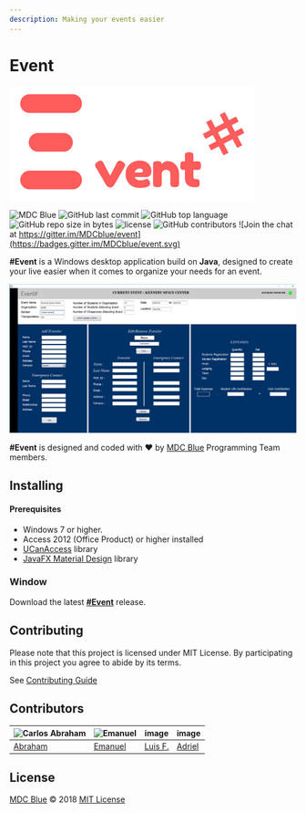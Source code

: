 ```yaml
---
description: Making your events easier
---
```


# Event

![Event Logo](.gitbook/assets/event%20%281%29.png)

![MDC Blue](https://mdc.blue/badge.svg) ![GitHub last commit](https://img.shields.io/github/last-commit/mdcblue/event.svg) ![GitHub top language](https://img.shields.io/github/languages/top/mdcblue/event.svg) ![GitHub repo size in bytes](https://img.shields.io/github/repo-size/mdcblue/event.svg) ![license](https://img.shields.io/github/license/mdcblue/event.svg) ![GitHub contributors](https://img.shields.io/github/contributors/mdcblue/event.svg) ![Join the chat at https://gitter.im/MDCblue/event](https://badges.gitter.im/MDCblue/event.svg)

**\#Event** is a Windows desktop application build on **Java**, designed to create your live easier when it comes to organize your needs for an event.

![Event](.gitbook/assets/event-ui.png)

**\#Event** is designed and coded with ❤️ by [MDC Blue](https://mdc.blue) Programming Team members.

## Installing

#### Prerequisites

* Windows 7 or higher.
* Access 2012 \(Office Product\) or higher installed
* [UCanAccess](http://ucanaccess.sourceforge.net/site.html) library
* [JavaFX Material Design](http://www.jfoenix.com/) library

### Window

Download the latest [**\#Event**](./) release.

## Contributing

Please note that this project is licensed under MIT License. By participating in this project you agree to abide by its terms.

See [Contributing Guide](./)

## Contributors

| ![Carlos Abraham ](https://avatars3.githubusercontent.com/u/21347264?s=50&v=4) | ![Emanuel](https://avatars3.githubusercontent.com/u/27441517?s=50&v=4) | image | image |
| --- | --- | --- | --- |
| [Abraham](https://github.com/19cah) | [Emanuel](https://github.com/Jikiyama) | [Luis F.](https://github.com/LuisRobaina) | [Adriel](https://github.com/Adriel1221) |

## License

[MDC Blue](https://github.com/MDCblue) © 2018 [MIT License](https://github.com/MDCblue/event/tree/78e5fa6e290fc5fd2fc706f311fbe96769a589e8/LICENSE/README.md)

